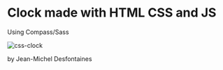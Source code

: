 # Clock made with HTML CSS and JS

Using Compass/Sass


![css-clock](https://image.ibb.co/eTDSqL/Capture-d-e-cran-2018-11-14-a-15-14-19.png)


by Jean-Michel Desfontaines
